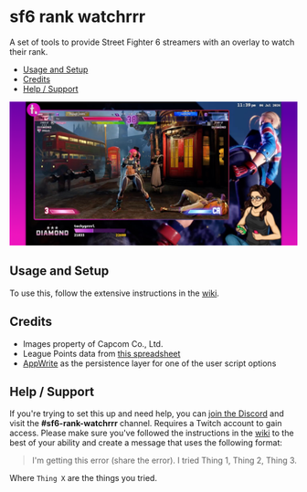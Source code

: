 # sf6 rank watchrrr

A set of tools to provide Street Fighter 6 streamers with an overlay to watch their rank.

- [Usage and Setup](#usage-and-setup)
- [Credits](#credits)
- [Help / Support](#help--support)

![](./cover.png)

## Usage and Setup

To use this, follow the extensive instructions in the [wiki](https://github.com/techygrrrl/sf6-rank-watchrrr/wiki).


## Credits

- Images property of Capcom Co., Ltd.
- League Points data from [this spreadsheet](https://docs.google.com/spreadsheets/d/124KmfZzbTysS-qrZG5L-n2OXaepxdeHS4ipk3_043Rw/edit#gid=884923803)
- [AppWrite](https://appwrite.io) as the persistence layer for one of the user script options


## Help / Support

If you're trying to set this up and need help, you can [join the Discord](https://discord.gg/UDBr9v6mjA) and visit the **#sf6-rank-watchrrr** channel. Requires a Twitch account to gain access. Please make sure you've followed the instructions in the [wiki](https://github.com/techygrrrl/sf6-rank-watchrrr/wiki) to the best of your ability and create a message that uses the following format:

> I'm getting this error (share the error). I tried Thing 1, Thing 2, Thing 3.

Where `Thing X` are the things you tried.
